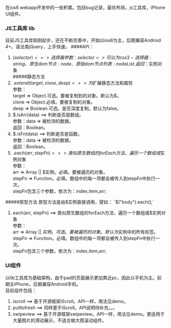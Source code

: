 在ios6 webapp开发中的一些积累。包括bug记录，最优布局，js工具库，iPhone UI组件。

### JS工具库 lib
目前JS工具库刚刚起步，还在不断完善中，开始以ios6为主，后期兼容Android 4+。语法类jQuery，上手快速。
####API：
1. $(selector) ==> 选择器        
    参数：selector => 可以为 css3-选择器:string、原生dom节点:node、原始dom节点列表:nodeList.        
    返回：$实例对象        
#####静态方法
1. $.extend(target, clone, deep) ==> 为$扩展静态方法和属性        
        参数：        
        target => Object.可选。要被复制到的对象。默认为$。        
        clone => Object.必填。要被复制的对象。        
        deep => Boolean.可选。是否深度复制，默认为false。        
2. $.isArr(data) ==> 判断是否是数组。        
    参数：data => 被检测的数据。        
    返回：Boolean。        
3. $.isFn(data) ==> 判断是否是函数。        
    参数：data => 被检测的数据。        
    返回：Boolean。        
4. $.each(arr, stepFn) ==> 类似原生数组的forEach方法，遍历一个数组或$实例对象        
    参数：        
        arr => Array || $实例。必填。要被遍历的对象。        
        stepFn => Function。必填。数组中的每一项都会被传入到stepFn中执行一次。        
              stepFn包含三个参数，依次为：index,item,arr;        

#####原型方法
原型方法是由$实例直接调用，譬如：        
 `$("body").each();`         

1. each(arr, stepFn) ==> 类似原生数组的forEach方法，遍历一个数组或$实例对象        
    参数：        
        arr => Array || $实例。可选。要被遍历的对象。默认为$实例中的所有标签。                
        stepFn => Function。必填。数组中的每一项都会被传入到stepFn中执行一次。        
              stepFn包含三个参数，依次为：index,item,arr;        

### UI组件        
以lib工具库为基础架构，由于pad的页面展示更加靠近pc，因此以手机为主。前期主iPhone，后期兼容Android手机。        
目前组件包括：        
1. iscroll ==> 基于开源框架iScroll。API一样，用法见demo。        
2. pulltofresh ==> 同样基于iScroll。API说明待补充。。。        
3. swipeview ==> 基于开源框架swipeview。API一样，用法见demo。更适用于大量图片的滑动展示，不适合做大图滚动组件。        
